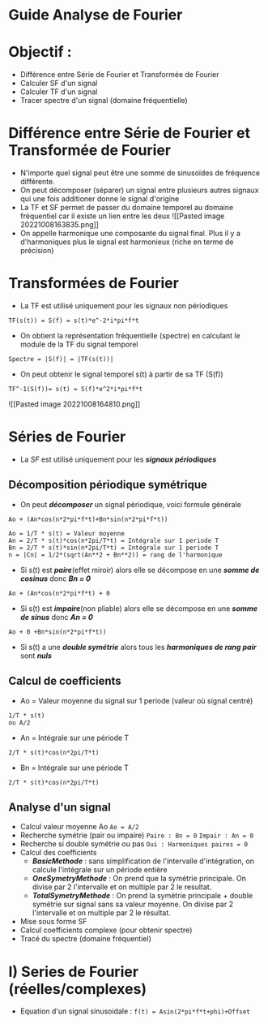 # Guide Analyse de Fourier

# Objectif : 
* Différence entre Série de Fourier et Transformée de Fourier
* Calculer SF d'un signal
* Calculer TF d'un signal
* Tracer spectre d'un signal (domaine fréquentielle)

# Différence entre Série de Fourier et Transformée de Fourier
* N'importe quel signal peut être une somme de sinusoïdes de fréquence différente. 
* On peut décomposer (séparer) un signal entre plusieurs autres signaux qui une fois additioner donne le signal d'origine
* La TF et SF permet de passer du domaine temporel au domaine fréquentiel car il existe un lien entre les deux
![[Pasted image 20221008163835.png]]
* On appelle harmonique une composante du signal final. Plus il y a d'harmoniques plus le signal est harmonieux (riche en terme de précision)
# Transformées de Fourier
* La TF est utilisé uniquement pour les signaux non périodiques
```
TF(s(t)) = S(f) = s(t)*e^-2*i*pi*f*t
```
* On obtient la représentation fréquentielle (spectre) en calculant le module de la TF du signal temporel
```
Spectre = |S(f)| = |TF(s(t))| 
```
* On peut obtenir le signal temporel s(t) à partir de sa TF (S(f))
```
TF^-1(S(f))= s(t) = S(f)*e^2*i*pi*f*t
```
![[Pasted image 20221008164810.png]]

# Séries de Fourier
* La *SF* est utilisé uniquement pour les ***signaux périodiques***

## Décomposition périodique symétrique
* On peut ***décomposer*** un signal périodique, voici formule générale
```
Ao + (An*cos(n*2*pi*f*t)+Bn*sin(n*2*pi*f*t))

Ao = 1/T * s(t) = Valeur moyenne
An = 2/T * s(t)*cos(n*2pi/T*t) = Intégrale sur 1 periode T
Bn = 2/T * s(t)*sin(n*2pi/T*t) = Intégrale sur 1 periode T
n = |Cn| = 1/2*(sqrt(An**2 + Bn**2)) = rang de l'harmonique
```
* Si s(t) est ***paire***(effet miroir) alors elle se décompose en une ***somme de cosinus*** donc ***Bn = 0***
```
Ao + (An*cos(n*2*pi*f*t) + 0
```
* Si s(t) est ***impaire***(non pliable) alors elle se décompose en une ***somme de sinus*** donc ***An = 0***
```
Ao + 0 +Bn*sin(n*2*pi*f*t))
```
* Si s(t) a une ***double symétrie*** alors tous les ***harmoniques de rang pair*** sont ***nuls***

## Calcul de coefficients
* Ao = Valeur moyenne du signal sur 1 periode (valeur où signal centré)
```
1/T * s(t)
ou A/2
```
* An = Intégrale sur une période T
```
2/T * s(t)*cos(n*2pi/T*t)
```
* Bn = Intégrale sur une période T
```
2/T * s(t)*cos(n*2pi/T*t)
```

## Analyse d'un signal 
* Calcul valeur moyenne Ao
`Ao = A/2`
* Recherche symétrie (pair ou impaire)
`Paire : Bn = 0` `Impair : An = 0`
* Recherche si double symétrie ou pas
`Oui : Harmoniques paires = 0`
* Calcul des coefficients
	* ***BasicMethode*** : sans simplification de l'intervalle d'intégration, on calcule l'intégrale sur un période entière
	* ***OneSymetryMethode*** : On prend que la symétrie principale. On divise par 2 l'intervalle et on multiple par 2 le resultat.
	* ***TotalSymetryMethode*** : On prend la symétrie principale + double symétrie sur signal sans sa valeur moyenne. On divise par 2 l'intervalle et on multiple par 2 le résultat.
* Mise sous forme SF
* Calcul coefficients complexe (pour obtenir spectre)
* Tracé du spectre (domaine fréquentiel)
# I) Series de Fourier (réelles/complexes)
* Equation d'un signal sinusoidale :
`f(t) = Asin(2*pi*f*t+phi)+Offset`
